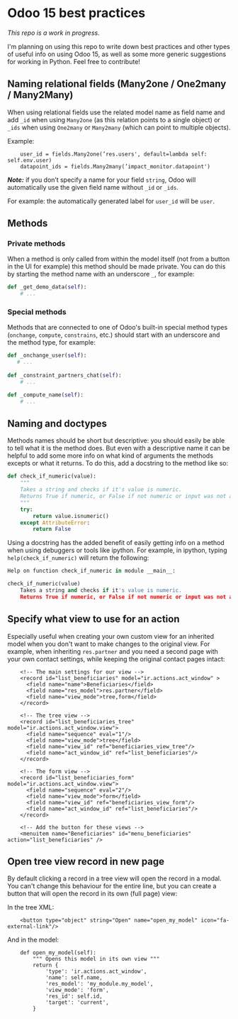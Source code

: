 # Odoo 15 best practices

*This repo is a work in progress.*
 
I'm planning on using this repo to write down best practices and other types of useful info on using Odoo 15, 
as well as some more generic suggestions for working in Python. Feel free to contribute!

## Naming relational fields (Many2one / One2many / Many2Many)

When using relational fields use the related model name as field name and add `_id` when using `Many2one` (as this relation points to a single object) or `_ids` when using `One2many` or `Many2many` (which can point to multiple objects).

Example: 

```
    user_id = fields.Many2one(’res.users', default=lambda self: self.env.user)
    datapoint_ids = fields.Many2many(’impact_monitor.datapoint')
```

***Note:*** if you don’t specify a name for your field `string`, Odoo will automatically use the given field name without `_id` or `_ids`. 

For example: the automatically generated label for `user_id` will be `user`.

## Methods

### Private methods

When a method is only called from within the model itself (not from a button in the UI for example) this
method should be made private. You can do this by starting the method name with an underscore `_`, for example: 

```python
def _get_demo_data(self):
    # ...
```

### Special methods

Methods that are connected to one of Odoo's built-in special method types (`onchange`, `compute`, `constrains`, etc.) 
should start with an underscore and the method type, for example:

```python
def _onchange_user(self):
   # ...
   
def _constraint_partners_chat(self):
	# ...

def _compute_name(self):
	# ...
```

## Naming and doctypes
Methods names should be short but descriptive: you should easily be able to tell what it is the method does. 
But even with a descriptive name it can be helpful to add some more info on what kind of arguments the methods excepts or what it returns. To do this, add a docstring to the method like so:

```python
def check_if_numeric(value):
    """
    Takes a string and checks if it's value is numeric.
    Returns True if numeric, or False if not numeric or input was not a string.
    """
    try:
        return value.isnumeric()
    except AttributeError:
        return False
```

Using a docstring has the added benefit of easily getting info on a method when using debuggers or tools like ipython. For example, in ipython, typing `help(check_if_numeric)` will return the following:

```python
Help on function check_if_numeric in module __main__:

check_if_numeric(value)
    Takes a string and checks if it's value is numeric.
    Returns True if numeric, or False if not numeric or input was not a string.
```

## Specify what view to use for an action

Especially useful when creating your own custom view for an inherited model when you don't want to make changes to the original view. For example, when inheriting `res.partner` and you need a second page with your own contact settings, while keeping the original contact pages intact:

```
    <!-- The main settings for our view -->
    <record id="list_beneficiaries" model="ir.actions.act_window" >
      <field name="name">Beneficiaries</field>
      <field name="res_model">res.partner</field>
      <field name="view_mode">tree,form</field>
    </record>

    <!-- The tree view -->
    <record id="list_beneficiaries_tree" model="ir.actions.act_window.view">
      <field name="sequence" eval="1"/>
      <field name="view_mode">tree</field>
      <field name="view_id" ref="beneficiaries_view_tree"/>
      <field name="act_window_id" ref="list_beneficiaries"/>
    </record>

    <!-- The form view -->
    <record id="list_beneficiaries_form" model="ir.actions.act_window.view">
      <field name="sequence" eval="2"/>
      <field name="view_mode">form</field>
      <field name="view_id" ref="beneficiaries_view_form"/>
      <field name="act_window_id" ref="list_beneficiaries"/>
    </record>

    <!-- Add the button for these views -->
    <menuitem name="Beneficiaries" id="menu_beneficiaries" action="list_beneficiaries" />
```

## Open tree view record in new page
By default clicking a record in a tree view will open the record in a modal. You can't change this behaviour for the entire line, but you can create a button that will open the record in its own (full page) view:

In the tree XML:
```
    <button type="object" string="Open" name="open_my_model" icon="fa-external-link"/>
```

And in the model:
```
    def open_my_model(self):
        """ Opens this model in its own view """
        return {
            'type': 'ir.actions.act_window',
            'name': self.name,
            'res_model': 'my_module.my_model',
            'view_mode': 'form',
            'res_id': self.id,
            'target': 'current',
        }
```

